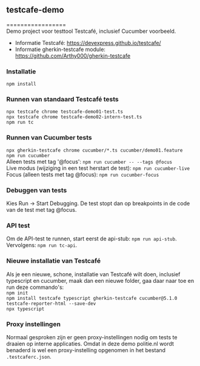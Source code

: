 ## testcafe-demo
=================  
Demo project voor testtool Testcafé, inclusief Cucumber voorbeeld.  
* Informatie Testcafé: https://devexpress.github.io/testcafe/  
* Informatie gherkin-testcafe module: https://github.com/Arthy000/gherkin-testcafe

### Installatie
`npm install`

### Runnen van standaard Testcafé tests
`npx testcafe chrome testcafe-demo01-test.ts`  
`npx testcafe chrome testcafe-demo02-intern-test.ts`  
`npm run tc`

### Runnen van Cucumber tests
`npx gherkin-testcafe chrome cucumber/*.ts cucumber/demo01.feature`   
`npm run cucumber`  
Alleen tests met tag '@focus': `npm run cucumber -- --tags @focus`  
Live modus (wijziging in een test herstart de test): `npm run cucumber-live`  
Focus (alleen tests met tag @focus): `npm run cucumber-focus`

### Debuggen van tests
Kies Run -> Start Debugging. De test stopt dan op breakpoints in de code van de test met tag @focus.

### API test
Om de API-test te runnen, start eerst de api-stub: `npm run api-stub`.  
Vervolgens: `npm run tc-api`.

### Nieuwe installatie van Testcafé
Als je een nieuwe, schone, installatie van Testcafé wilt doen, inclusief typescript en cucumber, maak dan een nieuwe folder, gaa daar naar toe en run deze commando's:  
`npm init`  
`npm install testcafe typescript gherkin-testcafe cucumber@5.1.0 testcafe-reporter-html --save-dev`  
`npx typescript`

### Proxy instellingen
Normaal gesproken zijn er geen proxy-instellingen nodig om tests te draaien op interne applicaties. 
Omdat in deze demo politie.nl wordt benaderd is wel een proxy-instelling opgenomen in het bestand `.testcaferc.json`.
